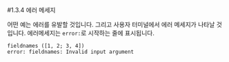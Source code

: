 #1.3.4 에러 메세지

 어떤 예는 에러를 유발할 것입니다. 그리고 사용자 터미널에서 에러 메세지가 나타날 것입니다. 에러메세지는 `error:`로 시작하는 줄에 표시됩니다.

 	fieldnames ([1, 2; 3, 4])
	error: fieldnames: Invalid input argument
